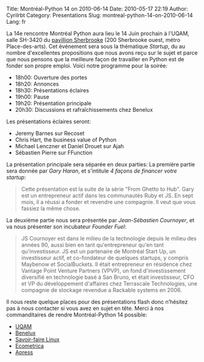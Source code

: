 Title: Montréal-Python 14 on 2010-06-14
Date: 2010-05-17 22:19
Author: Cyrilrbt
Category: Presentations
Slug: montreal-python-14-on-2010-06-14
Lang: fr

La 14e rencontre Montréal Python aura lieu le 14 Juin prochain à l'UQAM,
salle SH-3420 du [pavillion Sherbrooke][] (200 Sherbrooke ouest, métro
Place-des-arts). Cet événement sera sous la thématique *Startup*, du au
nombre d'excellentes propositions que nous avons reçu sur le sujet et
parce que nous pensons que la meilleure façon de travailler en Python
est de fonder son propre emploi. Voici notre programme pour la soirée:

-   18h00: Ouverture des portes
-   18h20: Annonces
-   18h30: Présentations éclaires
-   19h00: Pause
-   19h20: Présentation principale
-   20h30: Discussions et rafraîchissements chez Benelux

Les présentations éclaires seront:

-   Jeremy Barnes sur Recoset
-   Chris Hart, the business value of Python
-   Michael Lenczner et Daniel Drouet sur Ajah
-   Sébastien Pierre sur FFunction

La présentation principale sera séparée en deux parties: La première
partie sera donnée par *Gary Haran*, et s'intitule *4 façons de financer
votre startup*:

> Cette présentation est la suite de la série "From Ghetto to Hub". Gary
> est un entrepreneur actif dans les communautés Ruby et JS. En sept
> mois, il a réussi a fonder et revendre une compagnie. Il veut que vous
> fassiez la même chose.

La deuxième partie nous sera présentée par *Jean-Sébastien Cournoyer*,
et va nous présenter son incubateur *Founder Fuel*:

> JS Cournoyer est dans le milieu de la technologie depuis le milieu des
> années 90, aussi bien en tant qu'entrepreneur qu'en tant
> qu'investisseur. JS est un partenaire de Montréal Start Up, un
> investisseur actif, et co-fondateur de quelques startups, y compris
> Maybenow et SocialBuckets. Il était entrepreneur en résidence chez
> Vantage Point Venture Partners (VPVP), un fond d'investissement
> diversifié en technologie basé à San Bruno, et était investisseur, CFO
> et VP du développement d'affaires chez Terrascale Technologies, une
> compagnie de stockage revendue a Rackable systems en 2006.

Il nous reste quelque places pour des présentations flash donc n’hésitez
pas à nous contacter si vous avez en sujet en tête. Merci à nos
commanditaires de rendre Montréal-Python 14 possible:

-   [UQAM][]
-   [Benelux][]
-   [Savoir-faire Linux][]
-   [Ecometrica][]
-   [Apress][]

  [pavillion Sherbrooke]: http://www.uqam.ca/campus/pavillons/sh.htm
  [UQAM]: http://uqam.ca
  [Benelux]: http://www.brasseriebenelux.com/
  [Savoir-faire Linux]: http://savoirfairelinux.com/
  [Ecometrica]: http://ecometrica.ca/
  [Apress]: http://apress.com/
